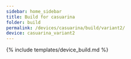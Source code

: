 ```yaml
---
sidebar: home_sidebar
title: Build for casuarina
folder: build
permalink: /devices/casuarina/build/variant2/
device: casuarina_variant2
---
```

{% include templates/device_build.md %}
